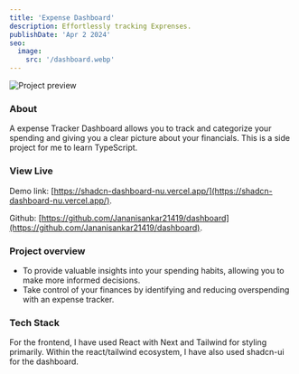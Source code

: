 ```yaml
---
title: 'Expense Dashboard'
description: Effortlessly tracking Exprenses.
publishDate: 'Apr 2 2024'
seo:
  image:
    src: '/dashboard.webp'
---
```


![Project preview](/dashboard.webp)

### About

A expense Tracker Dashboard allows you to track and categorize your spending and giving you a clear picture about your financials.
This is a side project for me to learn TypeScript.
  
### View Live

Demo link:
[https://shadcn-dashboard-nu.vercel.app/](https://shadcn-dashboard-nu.vercel.app/).

Github:
[https://github.com/Jananisankar21419/dashboard](https://github.com/Jananisankar21419/dashboard).


### Project overview

- To provide valuable insights into your spending habits, allowing you to make more informed decisions.
- Take control of your finances by identifying and reducing overspending with an expense tracker.

### Tech Stack

For the frontend, I have used React with Next and Tailwind for styling primarily. Within the react/tailwind ecosystem, I have also used shadcn-ui for the dashboard.


